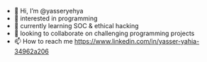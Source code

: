 - 👋 Hi, I’m @yasseryehya
- 👀 interested in programming 
- 🌱 currently learning SOC & ethical hacking 
- 💞️ looking to collaborate on challenging programming projects 
- 📫 How to reach me https://www.linkedin.com/in/yasser-yahia-34962a206

<!---
yasseryehya/yasseryehya is a ✨ special ✨ repository because its `README.md` (this file) appears on your GitHub profile.
You can click the Preview link to take a look at your changes.
--->
